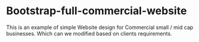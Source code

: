 # Bootstrap-full-commercial-website
This is an example of simple Website design for Commercial small / mid cap businesses. Which can we modified based on clients requirements.
